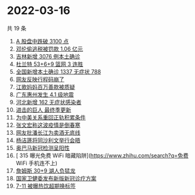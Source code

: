 # 2022-03-16

共 19 条

<!-- BEGIN -->
<!-- 最后更新时间 Wed Mar 16 2022 05:06:36 GMT+0800 (China Standard Time) -->

1. [A 股盘中跌破 3100 点](https://www.zhihu.com/search?q=A股)
1. [邓伦偷逃税被罚款 1.06 亿元](https://www.zhihu.com/search?q=邓伦偷逃税被查)
1. [吉林新增 3076 例本土确诊](https://www.zhihu.com/search?q=吉林疫情)
1. [杜兰特 53+6+9 篮网 3 连胜](https://www.zhihu.com/search?q=篮网)
1. [全国新增本土确诊 1337 无症状 788](https://www.zhihu.com/search?q=全国新增)
1. [网友反映行程码崩了](https://www.zhihu.com/search?q=行程码)
1. [江歌妈妈百万善款被质疑](https://www.zhihu.com/search?q=江歌妈妈)
1. [广东惠州发生 4.1 级地震](https://www.zhihu.com/search?q=广东地震)
1. [河北新增 162 无症状感染者](https://www.zhihu.com/search?q=河北新增)
1. [进击的巨人 最终季更新](https://www.zhihu.com/search?q=进击的巨人)
1. [为中美关系重回正轨积累条件](https://www.zhihu.com/search?q=中美关系)
1. [张文宏称这波疫情是倒春寒](https://www.zhihu.com/search?q=张文宏)
1. [网友批潘长江为卖酒无底线](https://www.zhihu.com/search?q=潘长江卖酒)
1. [杨洁篪将同沙利文举行会晤](https://www.zhihu.com/search?q=杨洁篪)
1. [奥巴马新冠检测呈阳性](https://www.zhihu.com/search?q=奥巴马)
1. [ 315 曝光免费 WiFi 暗藏陷阱](https://www.zhihu.com/search?q=免费 WiFi 手机连不上)
1. [詹姆斯 30+9 湖人负猛龙](https://www.zhihu.com/search?q=湖人)
1. [国家卫健委发布新版新冠诊疗方案](https://www.zhihu.com/search?q=新版新冠诊疗方案)
1. [7-11 被曝热饮超期换标签](https://www.zhihu.com/search?q=热饮超期换标签)

<!-- END -->
